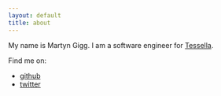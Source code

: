 ```yaml
---
layout: default
title: about
---
```


My name is Martyn Gigg. I am a software engineer for [Tessella].

Find me on:

* [github]
* [twitter]


[github]: http://www.github.com/martyngigg
[twitter]: http://www.twitter.com/martyngigg
[tessella]: http://www.tessella.com
